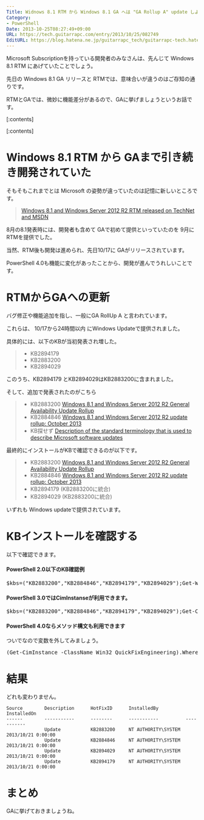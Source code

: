 ```yaml
---
Title: Widnows 8.1 RTM から Windows 8.1 GA へは "GA Rollup A" update しよう
Category:
- PowerShell
Date: 2013-10-25T08:27:49+09:00
URL: https://tech.guitarrapc.com/entry/2013/10/25/082749
EditURL: https://blog.hatena.ne.jp/guitarrapc_tech/guitarrapc-tech.hatenablog.com/atom/entry/12921228815711297616
---
```


Microsoft Subscriptionを持っている開発者のみなさんは、先んじて Windows 8.1 RTM にあげていたことでしょう。

先日の Windows 8.1 GA リリースと RTMでは、意味合いが違うのはご存知の通りです。

RTMとGAでは、微妙に機能差分があるので、GAに挙げましょうというお話です。

[:contents]

[:contents]


# Windows 8.1 RTM から GAまで引き続き開発されていた

そもそもこれまでとは Microsoft の姿勢が違っていたのは記憶に新しいところです。

> [Windows 8.1 and Windows Server 2012 R2 RTM released on TechNet and MSDN](http://www.neowin.net/news/windows-81-and-windows-server-2012-r2-rtm-released-on-technet-and-msdn)

8月の8.1発表時には、開発者も含めて GAで初めて提供といっていたのを 9月にRTMを提供でした。

当然、RTM後も開発は進められ、先日10/17に GAがリリースされています。

PowerShell 4.0も機能に変化があったことから、開発が進んでうれしいことです。

# RTMからGAへの更新

バグ修正や機能追加を指し、一般にGA RollUp A と言われています。

これらは、 10/17から24時間以内 にWindows Updateで提供されました。

具体的には、以下のKBが当初発表され増した。

> - KB2894179
> - KB2883200
> - KB2894029

このうち、KB2894179 とKB2894029はKB2883200に含まれました。

そして、追加で発表されたのがこちら


> - KB2883200 [Windows 8.1 and Windows Server 2012 R2 General Availability Update Rollup](http://support.microsoft.com/kb/2883200/en-us)
> - KB2884846 [Windows 8.1 and Windows Server 2012 R2 update rollup: October 2013](http://support.microsoft.com/kb/2884846/en-us)
> - KB探せず [Description of the standard terminology that is used to describe Microsoft software updates](http://support.microsoft.com/kb/824684)


最終的にインストールがKBで確認できるのが以下です。

> - KB2883200 [Windows 8.1 and Windows Server 2012 R2 General Availability Update Rollup](http://support.microsoft.com/kb/2883200/en-us)
> - KB2884846 [Windows 8.1 and Windows Server 2012 R2 update rollup: October 2013](http://support.microsoft.com/kb/2884846/en-us)
> - KB2894179 (KB2883200に統合)
> - KB2894029 (KB2883200に統合)


いずれも Windows updateで提供されています。

# KBインストールを確認する

以下で確認できます。

#### PowerShell 2.0以下のKB確認例

<pre class="brush: powershell;">
$kbs=("KB2883200","KB2884846","KB2894179","KB2894029");Get-WmiObject -Class Win32_QuickFixEngineering | where HotFixID -in $kbs
</pre>

#### PowerShell 3.0ではCimInstanseが利用できます。

<pre class="brush: powershell;">
$kbs=("KB2883200","KB2884846","KB2894179","KB2894029");Get-CimInstance -ClassName Win32_QuickFixEngineering | where HotFixID -in $kbs
</pre>


#### PowerShell 4.0ならメソッド構文も利用できます

ついでなので変数を外してみましょう。

<pre class="brush: powershell;">
(Get-CimInstance -ClassName Win32_QuickFixEngineering).Where({$_.HotFixID -in ("KB2883200","KB2884846","KB2894179","KB2894029")})
</pre>

# 結果

どれも変わりません。

```
Source        Description      HotFixID      InstalledBy          InstalledOn
------        -----------      --------      -----------          -----------
              Update           KB2883200     NT AUTHORITY\SYSTEM  2013/10/21 0:00:00
              Update           KB2884846     NT AUTHORITY\SYSTEM  2013/10/21 0:00:00
              Update           KB2894029     NT AUTHORITY\SYSTEM  2013/10/21 0:00:00
              Update           KB2894179     NT AUTHORITY\SYSTEM  2013/10/21 0:00:00
```

# まとめ

GAに挙げておきましょうね。

